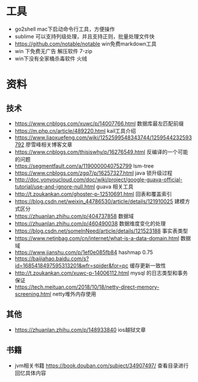 # 工具
- go2shell mac下启动命令行工具，方便操作
- sublime 可以支持列级处理，并且支持正则，批量处理文件快
- https://github.com/notable/notable win免费markdown工具
- win 下免费无广告 解压软件 7-zip
- win下没有全家桶杀毒软件 火绒
# 资料
## 技术
- https://www.cnblogs.com/xuwc/p/14007766.html 数据库最左匹配前缀
- https://m.php.cn/article/489220.html kail工具介绍
- https://www.liaoxuefeng.com/wiki/1252599548343744/1259544232593792 廖雪峰相关博客文章
- https://www.cnblogs.com/thisiswhy/p/16276549.html 反编译的一个可能的问题
- https://segmentfault.com/a/1190000040752799 lsm-tree
- https://www.cnblogs.com/zgq7/p/16257327.html java 锁升级过程
- http://doc.yonyoucloud.com/doc/wiki/project/google-guava-official-tutorial/use-and-ignore-null.html guava 相关工具
- http://t.zoukankan.com/ghoster-p-12510691.html 回表和覆盖索引
- https://blog.csdn.net/weixin_44786530/article/details/121910025 建模方式区分
- https://zhuanlan.zhihu.com/p/404737858 数据域
- https://zhuanlan.zhihu.com/p/460490038 数据维度变化的处理
- https://blog.csdn.net/someInNeed/article/details/121523188 事实表类型
- https://www.netinbag.com/cn/internet/what-is-a-data-domain.html 数据域 
- https://www.jianshu.com/p/1ef0e085fb84 hashmap 0.75
- https://baijiahao.baidu.com/s?id=1685418497595313201&wfr=spider&for=pc 缓存更新一致性
- http://t.zoukankan.com/xuwc-p-14006112.html mysql 的日志类型和事务保证
- https://tech.meituan.com/2018/10/18/netty-direct-memory-screening.html netty堆外内存使用

## 其他
- https://zhuanlan.zhihu.com/p/148933840  ios越狱文章
## 书籍

- jvm相关书籍 https://book.douban.com/subject/34907497/ 查看目录进行回忆具体内容


